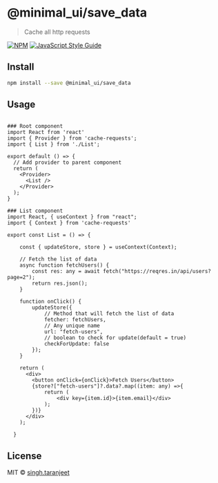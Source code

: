 # @minimal_ui/save_data

> Cache all http requests

[![NPM](https://img.shields.io/npm/v/@minimal_ui/save_data.svg)](https://www.npmjs.com/package/@minimal_ui/save_data) [![JavaScript Style Guide](https://img.shields.io/badge/code_style-standard-brightgreen.svg)](https://standardjs.com)

## Install

```bash
npm install --save @minimal_ui/save_data
```

## Usage

```tsx

### Root component
import React from 'react'
import { Provider } from 'cache-requests';
import { List } from './List';

export default () => {
  // Add provider to parent component
  return (
    <Provider>
      <List />
    </Provider>
  );
}

### List component
import React, { useContext } from "react";
import { Context } from 'cache-requests'

export const List = () => {

    const { updateStore, store } = useContext(Context);
  
    // Fetch the list of data
    async function fetchUsers() {
        const res: any = await fetch("https://reqres.in/api/users?page=2");
        return res.json();
    }
  
    function onClick() {
        updateStore({
            // Method that will fetch the list of data
            fetcher: fetchUsers,
            // Any unique name
            url: "fetch-users",
            // boolean to check for update(default = true)
            checkForUpdate: false
        });
    }

    return (
      <div>
        <button onClick={onClick}>Fetch Users</button>
        {store?["fetch-users"]?.data?.map((item: any) =>{
            return (
                <div key={item.id}>{item.email}</div>
            );
        })}
      </div>
    );
  
  }
```

## License

MIT © [singh.taranjeet](https://github.com/singh-taranjeet)
